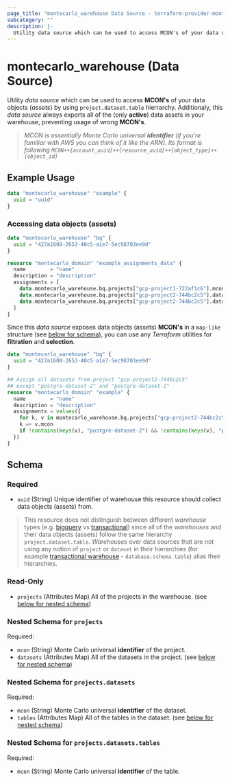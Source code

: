 ```yaml
---
page_title: "montecarlo_warehouse Data Source - terraform-provider-montecarlo"
subcategory: ""
description: |-
  Utility data source which can be used to access MCON's of your data object while using project.dataset.table hierrarchy.
---
```


# montecarlo_warehouse (Data Source)

Utility _data source_ which can be used to access **MCON's** of your data objects (_assets_) by using `project.dataset.table` hierrarchy. Additionaly, this _data source_ always exports all of the (only **active**) data assets in your warehouse, preventing usage of wrong **MCON's**.

 > _MCON is essentially Monte Carlo universal **identifier** (if you're familiar with AWS you can think of it like the ARN). Its format is following `MCON++{account_uuid}++{resource_uuid}++{object_type}++{object_id}`_  



## Example Usage

```terraform
data "montecarlo_warehouse" "example" {
  uuid = "uuid"
}
```

### Accessing data objects (assets)

```terraform
data "montecarlo_warehouse" "bq" {
  uuid = "427a1600-2653-40c5-a1e7-5ec98703ee9d"
}

resource "montecarlo_domain" "example_assignments_data" {
  name        = "name"
  description = "description"
  assignments = [
    data.montecarlo_warehouse.bq.projects["gcp-project1-722af1c6"].mcon,
    data.montecarlo_warehouse.bq.projects["gcp-project2-744bc2c5"].datasets["postgre-dataset-1"].mcon,
    data.montecarlo_warehouse.bq.projects["gcp-project2-744bc2c5"].datasets["postgre-dataset-2"].tables["table-1"].mcon,
  ]
}
```

Since this _data source_ exposes data objects (assets) **MCON's** in a `map-like` structure (see [below for schema](#schema)), you can use any _Terraform_ utilities for **filtration** and **selection**.

```terraform
data "montecarlo_warehouse" "bq" {
  uuid = "427a1600-2653-40c5-a1e7-5ec98703ee9d"
}

## Assign all datasets from project "gcp-project2-744bc2c5"
## except "postgre-dataset-2" and "postgre-dataset-1"
resource "montecarlo_domain" "example" {
  name        = "name"
  description = "description"
  assignments = values({
    for k, v in montecarlo_warehouse.bq.projects["gcp-project2-744bc2c5"] :
    k => v.mcon
    if !contains(keys(v), "postgre-dataset-2") && !contains(keys(v), "postgre-dataset-1")
  })
}
```



<a id="schema"></a>
## Schema

### Required

- `uuid` (String) Unique identifier of warehouse this resource should collect data objects (assets) from.  

> This resource does not distinguish between different _warehouse_ types (e.g. [bigquery](../resources/bigquery_warehouse.md) vs [transactional](../resources/transactional_warehouse.md)) since all of the _warehouses_ and their data objects (assets) follow the same hierarchy `project.dataset.table`. _Warehouses_ over data sources that are not using any notion of `project` or `dataset` in their hierarchies (for example [transactional warehouse](../resources/transactional_warehouse.md) - `database.schema.table`) alias their hierarchies.

### Read-Only

- `projects` (Attributes Map) All of the projects in the warehouse. (see [below for nested schema](#nestedatt--projects))

<a id="nestedatt--projects"></a>
### Nested Schema for `projects`

Required:

- `mcon` (String) Monte Carlo universal **identifier** of the project.
- `datasets` (Attributes Map) All of the datasets in the project. (see [below for nested schema](#nestedatt--projects--datasets))

<a id="nestedatt--projects--datasets"></a>
### Nested Schema for `projects.datasets`

Required:

- `mcon` (String) Monte Carlo universal **identifier** of the dataset.
- `tables` (Attributes Map) All of the tables in the dataset. (see [below for nested schema](#nestedatt--projects--datasets--tables))

<a id="nestedatt--projects--datasets--tables"></a>
### Nested Schema for `projects.datasets.tables`

Required:

- `mcon` (String) Monte Carlo universal **identifier** of the table.
